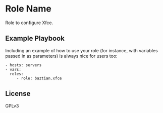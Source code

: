 Role Name
=========

Role to configure Xfce.

Example Playbook
----------------

Including an example of how to use your role (for instance, with variables passed in as parameters) is always nice for users too:

    - hosts: servers
    - vars:
      roles:
         - role: baztian.xfce

License
-------

GPLv3
